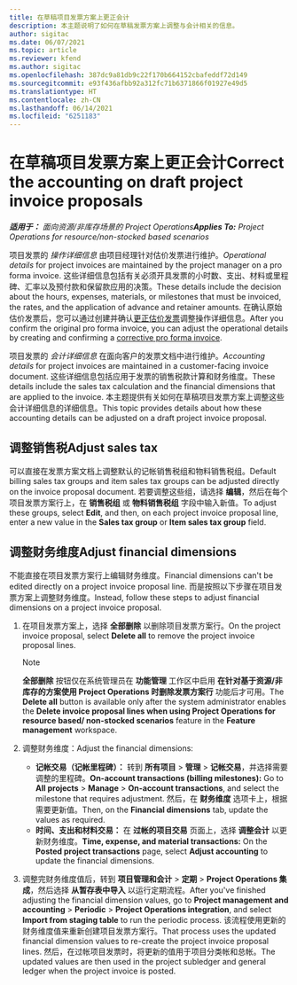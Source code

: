 ```yaml
---
title: 在草稿项目发票方案上更正会计
description: 本主题说明了如何在草稿发票方案上调整与会计相关的信息。
author: sigitac
ms.date: 06/07/2021
ms.topic: article
ms.reviewer: kfend
ms.author: sigitac
ms.openlocfilehash: 387dc9a81db9c22f170b664152cbafeddf72d149
ms.sourcegitcommit: e93f436afbb92a312fc71b6371866f01927e49d5
ms.translationtype: HT
ms.contentlocale: zh-CN
ms.lasthandoff: 06/14/2021
ms.locfileid: "6251183"
---
```

# <a name="correct-the-accounting-on-draft-project-invoice-proposals"></a><span data-ttu-id="30293-103">在草稿项目发票方案上更正会计</span><span class="sxs-lookup"><span data-stu-id="30293-103">Correct the accounting on draft project invoice proposals</span></span>

<span data-ttu-id="30293-104">_**适用于：** 面向资源/非库存场景的 Project Operations_</span><span class="sxs-lookup"><span data-stu-id="30293-104">_**Applies To:** Project Operations for resource/non-stocked based scenarios_</span></span>

<span data-ttu-id="30293-105">项目发票的 *操作详细信息* 由项目经理针对估价发票进行维护。</span><span class="sxs-lookup"><span data-stu-id="30293-105">*Operational details* for project invoices are maintained by the project manager on a pro forma invoice.</span></span> <span data-ttu-id="30293-106">这些详细信息包括有关必须开具发票的小时数、支出、材料或里程碑、汇率以及预付款和保留款应用的决策。</span><span class="sxs-lookup"><span data-stu-id="30293-106">These details include the decision about the hours, expenses, materials, or milestones that must be invoiced, the rates, and the application of advance and retainer amounts.</span></span> <span data-ttu-id="30293-107">在确认原始估价发票后，您可以通过创建并确认[更正估价发票](../proforma-invoicing/corrective-invoices.md)调整操作详细信息。</span><span class="sxs-lookup"><span data-stu-id="30293-107">After you confirm the original pro forma invoice, you can adjust the operational details by creating and confirming a [corrective pro forma invoice](../proforma-invoicing/corrective-invoices.md).</span></span>

<span data-ttu-id="30293-108">项目发票的 *会计详细信息* 在面向客户的发票文档中进行维护。</span><span class="sxs-lookup"><span data-stu-id="30293-108">*Accounting details* for project invoices are maintained in a customer-facing invoice document.</span></span> <span data-ttu-id="30293-109">这些详细信息包括应用于发票的销售税款计算和财务维度。</span><span class="sxs-lookup"><span data-stu-id="30293-109">These details include the sales tax calculation and the financial dimensions that are applied to the invoice.</span></span> <span data-ttu-id="30293-110">本主题提供有关如何在草稿项目发票方案上调整这些会计详细信息的详细信息。</span><span class="sxs-lookup"><span data-stu-id="30293-110">This topic provides details about how these accounting details can be adjusted on a draft project invoice proposal.</span></span>

## <a name="adjust-sales-tax"></a><span data-ttu-id="30293-111">调整销售税</span><span class="sxs-lookup"><span data-stu-id="30293-111">Adjust sales tax</span></span>

<span data-ttu-id="30293-112">可以直接在发票方案文档上调整默认的记帐销售税组和物料销售税组。</span><span class="sxs-lookup"><span data-stu-id="30293-112">Default billing sales tax groups and item sales tax groups can be adjusted directly on the invoice proposal document.</span></span> <span data-ttu-id="30293-113">若要调整这些组，请选择 **编辑**，然后在每个项目发票方案行上，在 **销售税组** 或 **物料销售税组** 字段中输入新值。</span><span class="sxs-lookup"><span data-stu-id="30293-113">To adjust these groups, select **Edit**, and then, on each project invoice proposal line, enter a new value in the **Sales tax group** or **Item sales tax group** field.</span></span>

## <a name="adjust-financial-dimensions"></a><span data-ttu-id="30293-114">调整财务维度</span><span class="sxs-lookup"><span data-stu-id="30293-114">Adjust financial dimensions</span></span>

<span data-ttu-id="30293-115">不能直接在项目发票方案行上编辑财务维度。</span><span class="sxs-lookup"><span data-stu-id="30293-115">Financial dimensions can't be edited directly on a project invoice proposal line.</span></span> <span data-ttu-id="30293-116">而是按照以下步骤在项目发票方案上调整财务维度。</span><span class="sxs-lookup"><span data-stu-id="30293-116">Instead, follow these steps to adjust financial dimensions on a project invoice proposal.</span></span>

1. <span data-ttu-id="30293-117">在项目发票方案上，选择 **全部删除** 以删除项目发票方案行。</span><span class="sxs-lookup"><span data-stu-id="30293-117">On the project invoice proposal, select **Delete all** to remove the project invoice proposal lines.</span></span>

    > [!NOTE]
    > <span data-ttu-id="30293-118">**全部删除** 按钮仅在系统管理员在 **功能管理** 工作区中启用 **在针对基于资源/非库存的方案使用 Project Operations 时删除发票方案行** 功能后才可用。</span><span class="sxs-lookup"><span data-stu-id="30293-118">The **Delete all** button is available only after the system administrator enables the **Delete invoice proposal lines when using Project Operations for resource based/ non-stocked scenarios** feature in the **Feature management** workspace.</span></span>

2. <span data-ttu-id="30293-119">调整财务维度：</span><span class="sxs-lookup"><span data-stu-id="30293-119">Adjust the financial dimensions:</span></span>

    - <span data-ttu-id="30293-120">**记帐交易（记帐里程碑）：** 转到 **所有项目** \> **管理** \> **记帐交易**，并选择需要调整的里程碑。</span><span class="sxs-lookup"><span data-stu-id="30293-120">**On-account transactions (billing milestones):** Go to **All projects** \> **Manage** \> **On-account transactions**, and select the milestone that requires adjustment.</span></span> <span data-ttu-id="30293-121">然后，在 **财务维度** 选项卡上，根据需要更新值。</span><span class="sxs-lookup"><span data-stu-id="30293-121">Then, on the **Financial dimensions** tab, update the values as required.</span></span>
    - <span data-ttu-id="30293-122">**时间、支出和材料交易：** 在 **过帐的项目交易** 页面上，选择 **调整会计** 以更新财务维度。</span><span class="sxs-lookup"><span data-stu-id="30293-122">**Time, expense, and material transactions:** On the **Posted project transactions** page, select **Adjust accounting** to update the financial dimensions.</span></span>

3. <span data-ttu-id="30293-123">调整完财务维度值后，转到 **项目管理和会计** \> **定期** \> **Project Operations 集成**，然后选择 **从暂存表中导入** 以运行定期流程。</span><span class="sxs-lookup"><span data-stu-id="30293-123">After you've finished adjusting the financial dimension values, go to **Project management and accounting** \> **Periodic** \> **Project Operations integration**, and select **Import from staging table** to run the periodic process.</span></span> <span data-ttu-id="30293-124">该流程使用更新的财务维度值来重新创建项目发票方案行。</span><span class="sxs-lookup"><span data-stu-id="30293-124">That process uses the updated financial dimension values to re-create the project invoice proposal lines.</span></span> <span data-ttu-id="30293-125">然后，在过帐项目发票时，将更新的值用于项目分类帐和总帐。</span><span class="sxs-lookup"><span data-stu-id="30293-125">The updated values are then used in the project subledger and general ledger when the project invoice is posted.</span></span>
